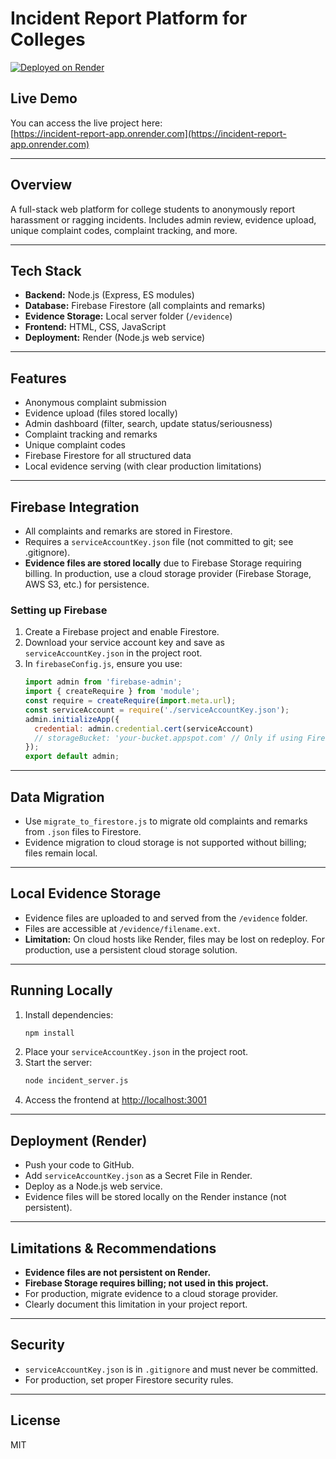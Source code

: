 # Incident Report Platform for Colleges

[![Deployed on Render](https://img.shields.io/badge/Deployed-Render-blue)](https://incident-report-app.onrender.com)

## Live Demo

You can access the live project here:  
[https://incident-report-app.onrender.com](https://incident-report-app.onrender.com)

---

## Overview
A full-stack web platform for college students to anonymously report harassment or ragging incidents. Includes admin review, evidence upload, unique complaint codes, complaint tracking, and more.

---

## Tech Stack
- **Backend:** Node.js (Express, ES modules)
- **Database:** Firebase Firestore (all complaints and remarks)
- **Evidence Storage:** Local server folder (`/evidence`)
- **Frontend:** HTML, CSS, JavaScript
- **Deployment:** Render (Node.js web service)

---

## Features
- Anonymous complaint submission
- Evidence upload (files stored locally)
- Admin dashboard (filter, search, update status/seriousness)
- Complaint tracking and remarks
- Unique complaint codes
- Firebase Firestore for all structured data
- Local evidence serving (with clear production limitations)

---

## Firebase Integration
- All complaints and remarks are stored in Firestore.
- Requires a `serviceAccountKey.json` file (not committed to git; see .gitignore).
- **Evidence files are stored locally** due to Firebase Storage requiring billing. In production, use a cloud storage provider (Firebase Storage, AWS S3, etc.) for persistence.

### Setting up Firebase
1. Create a Firebase project and enable Firestore.
2. Download your service account key and save as `serviceAccountKey.json` in the project root.
3. In `firebaseConfig.js`, ensure you use:
   ```js
   import admin from 'firebase-admin';
   import { createRequire } from 'module';
   const require = createRequire(import.meta.url);
   const serviceAccount = require('./serviceAccountKey.json');
   admin.initializeApp({
     credential: admin.credential.cert(serviceAccount)
     // storageBucket: 'your-bucket.appspot.com' // Only if using Firebase Storage
   });
   export default admin;
   ```

---

## Data Migration
- Use `migrate_to_firestore.js` to migrate old complaints and remarks from `.json` files to Firestore.
- Evidence migration to cloud storage is not supported without billing; files remain local.

---

## Local Evidence Storage
- Evidence files are uploaded to and served from the `/evidence` folder.
- Files are accessible at `/evidence/filename.ext`.
- **Limitation:** On cloud hosts like Render, files may be lost on redeploy. For production, use a persistent cloud storage solution.

---

## Running Locally
1. Install dependencies:
   ```sh
   npm install
   ```
2. Place your `serviceAccountKey.json` in the project root.
3. Start the server:
   ```sh
   node incident_server.js
   ```
4. Access the frontend at [http://localhost:3001](http://localhost:3001)

---

## Deployment (Render)
- Push your code to GitHub.
- Add `serviceAccountKey.json` as a Secret File in Render.
- Deploy as a Node.js web service.
- Evidence files will be stored locally on the Render instance (not persistent).

---

## Limitations & Recommendations
- **Evidence files are not persistent on Render.**
- **Firebase Storage requires billing; not used in this project.**
- For production, migrate evidence to a cloud storage provider.
- Clearly document this limitation in your project report.

---

## Security
- `serviceAccountKey.json` is in `.gitignore` and must never be committed.
- For production, set proper Firestore security rules.

---

## License
MIT 
